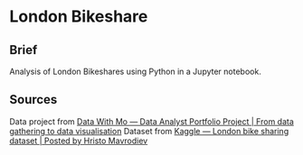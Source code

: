 # London Bikeshare

## Brief
Analysis of London Bikeshares using Python in a Jupyter notebook.

## Sources
Data project from [Data With Mo — Data Analyst Portfolio Project | From data gathering to data visualisation](https://www.youtube.com/watch?v=nl9eZl1IOKI)
Dataset from [Kaggle — London bike sharing dataset | Posted by Hristo Mavrodiev](https://www.kaggle.com/datasets/hmavrodiev/london-bike-sharing-dataset)